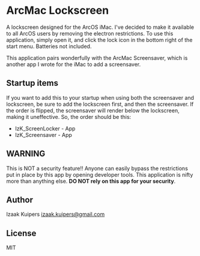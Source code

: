 # ArcMac Lockscreen

A lockscreen designed for the ArcOS iMac. I've decided to make it available to all ArcOS users by removing the electron restrictions. To use this application, simply open it, and click the lock icon in the bottom right of the start menu. Batteries not included.

This application pairs wonderfully with the ArcMac Screensaver, which is another app I wrote for the iMac to add a screensaver.

## Startup items

If you want to add this to your startup when using both the screensaver and lockscreen, be sure to add the lockscreen first, and then the screensaver. If the order is flipped, the screensaver will render below the lockscreen, making it uneffective. So, the order should be this:

- IzK_ScreenLocker - App
- IzK_Screensaver - App

## WARNING

This is NOT a security feature!! Anyone can easily bypass the restrictions put in place by this app by opening developer tools. This application is nifty more than anything else. **DO NOT rely on this app for your security**.

## Author

Izaak Kuipers [izaak.kuipers@gmail.com](mailto:izaak.kuipers@gmail.com)

## License

MIT
